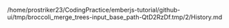 /home/prostriker23/CodingPractice/emberjs-tutorial/github-ui/tmp/broccoli_merge_trees-input_base_path-QtD2RzDf.tmp/2/History.md